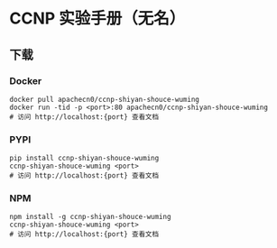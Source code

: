 # CCNP 实验手册（无名）

## 下载

### Docker

```
docker pull apachecn0/ccnp-shiyan-shouce-wuming
docker run -tid -p <port>:80 apachecn0/ccnp-shiyan-shouce-wuming
# 访问 http://localhost:{port} 查看文档
```

### PYPI

```
pip install ccnp-shiyan-shouce-wuming
ccnp-shiyan-shouce-wuming <port>
# 访问 http://localhost:{port} 查看文档
```

### NPM

```
npm install -g ccnp-shiyan-shouce-wuming
ccnp-shiyan-shouce-wuming <port>
# 访问 http://localhost:{port} 查看文档
```